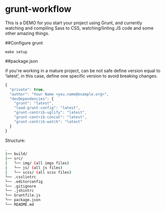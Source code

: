 grunt-workflow
==============
This is a DEMO for you start your project using Grunt, and currently watching and compiling Sass to CSS, watching/linting JS code and some other amazing things.


##Configure grunt

`make setup`

##package.json

if you're working in a mature project, can be not safe define version equal to 'latest', in this case, define one specific version to avoid breaking changes.

```javascript
{
  "private": true,
  "author": "Your Name <you.name@example.org>",
  "devDependencies": {
    "grunt": "latest",
    "load-grunt-config": "latest",
    "grunt-contrib-uglify": "latest",
    "grunt-contrib-concat": "latest",
    "grunt-contrib-watch": "latest"
  }
}
```

Structure:

```bash
.
|── build/
|── src/
|   └── img/ (all imgs files)
|   └── js/ (all js files)
|   └── scss/ (all scss files)
└── .csslintrc
└── .editorconfig
└── .gitignore
└── .jshintrc
└── Gruntfile.js
└── package.json
└── README.md
```
